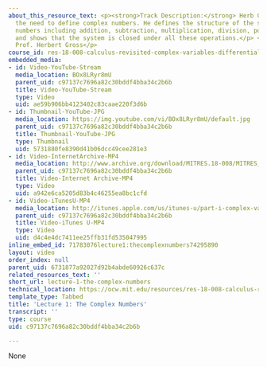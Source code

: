 ```yaml
---
about_this_resource_text: <p><strong>Track Description:</strong> Herb Gross explains
  the need to define complex numbers. He defines the structure of the system of complex
  numbers including addition, subtraction, multiplication, division, powers and roots
  and shows that the system is closed under all these operations.</p> <p><strong>Instructor/speaker:</strong>
  Prof. Herbert Gross</p>
course_id: res-18-008-calculus-revisited-complex-variables-differential-equations-and-linear-algebra-fall-2011
embedded_media:
- id: Video-YouTube-Stream
  media_location: BOx8LRyr8mU
  parent_uid: c97137c7696a82c30bddf4bba34c2b6b
  title: Video-YouTube-Stream
  type: Video
  uid: ae59b906bb4123402c83caae220f3d6b
- id: Thumbnail-YouTube-JPG
  media_location: https://img.youtube.com/vi/BOx8LRyr8mU/default.jpg
  parent_uid: c97137c7696a82c30bddf4bba34c2b6b
  title: Thumbnail-YouTube-JPG
  type: Thumbnail
  uid: 5731880fe8390d41b06dcc49cee281e3
- id: Video-InternetArchive-MP4
  media_location: http://www.archive.org/download/MITRES.18-008/MITRES_18-008_Part1_lec1_300k.mp4
  parent_uid: c97137c7696a82c30bddf4bba34c2b6b
  title: Video-Internet Archive-MP4
  type: Video
  uid: a942e6ca5205d83b4c46255ea8bc1cfd
- id: Video-iTunesU-MP4
  media_location: http://itunes.apple.com/us/itunes-u/part-i-complex-variables-lecture/id494296411?i=109307711
  parent_uid: c97137c7696a82c30bddf4bba34c2b6b
  title: Video-iTunes U-MP4
  type: Video
  uid: d4c4e4dc7411ee25ffb31fd535047995
inline_embed_id: 71783076lecture1:thecomplexnumbers74295890
layout: video
order_index: null
parent_uid: 6731877a92027d92b4abde60926c637c
related_resources_text: ''
short_url: lecture-1-the-complex-numbers
technical_location: https://ocw.mit.edu/resources/res-18-008-calculus-revisited-complex-variables-differential-equations-and-linear-algebra-fall-2011/part-i/lecture-1-the-complex-numbers
template_type: Tabbed
title: 'Lecture 1: The Complex Numbers'
transcript: ''
type: course
uid: c97137c7696a82c30bddf4bba34c2b6b

---
```

None